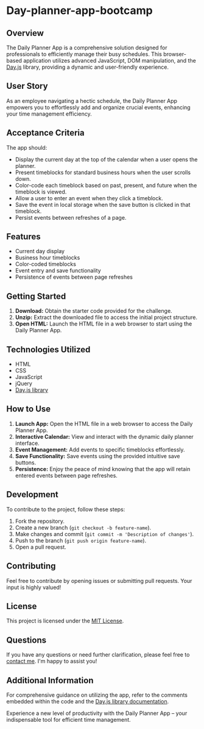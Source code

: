 # Day-planner-app-bootcamp

## Overview

The Daily Planner App is a comprehensive solution designed for professionals to efficiently manage their busy schedules. This browser-based application utilizes advanced JavaScript, DOM manipulation, and the [Day.js](https://day.js.org/) library, providing a dynamic and user-friendly experience.

## User Story

As an employee navigating a hectic schedule, the Daily Planner App empowers you to effortlessly add and organize crucial events, enhancing your time management efficiency.

## Acceptance Criteria

The app should:

- Display the current day at the top of the calendar when a user opens the planner.
- Present timeblocks for standard business hours when the user scrolls down.
- Color-code each timeblock based on past, present, and future when the timeblock is viewed.
- Allow a user to enter an event when they click a timeblock.
- Save the event in local storage when the save button is clicked in that timeblock.
- Persist events between refreshes of a page.

## Features

- Current day display
- Business hour timeblocks
- Color-coded timeblocks
- Event entry and save functionality
- Persistence of events between page refreshes

## Getting Started

1. **Download:** Obtain the starter code provided for the challenge.
2. **Unzip:** Extract the downloaded file to access the initial project structure.
3. **Open HTML:** Launch the HTML file in a web browser to start using the Daily Planner App.

## Technologies Utilized

- HTML
- CSS
- JavaScript
- jQuery
- [Day.js library](https://day.js.org/)

## How to Use

1. **Launch App:** Open the HTML file in a web browser to access the Daily Planner App.
2. **Interactive Calendar:** View and interact with the dynamic daily planner interface.
3. **Event Management:** Add events to specific timeblocks effortlessly.
4. **Save Functionality:** Save events using the provided intuitive save buttons.
5. **Persistence:** Enjoy the peace of mind knowing that the app will retain entered events between page refreshes.

## Development

To contribute to the project, follow these steps:

1. Fork the repository.
2. Create a new branch (`git checkout -b feature-name`).
3. Make changes and commit (`git commit -m 'Description of changes'`).
4. Push to the branch (`git push origin feature-name`).
5. Open a pull request.

## Contributing

Feel free to contribute by opening issues or submitting pull requests. Your input is highly valued!

## License

This project is licensed under the [MIT License](LICENSE).

## Questions

If you have any questions or need further clarification, please feel free to [contact me](https://github.com/KiranPandranki17/). I'm happy to assist you!

## Additional Information

For comprehensive guidance on utilizing the app, refer to the comments embedded within the code and the [Day.js library documentation](https://day.js.org/).

Experience a new level of productivity with the Daily Planner App – your indispensable tool for efficient time management.

